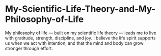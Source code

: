 # My-Scientific-Life-Theory-and-My-Philosophy-of-Life
My philosophy of life — built on my scientific life theory — leads me to live with gratitude, strength, discipline, and joy. I believe the life spirit supports us when we act with intention, and that the mind and body can grow stronger through effort.
